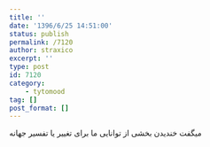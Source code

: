 ```yaml
---
title: ''
date: '1396/6/25 14:51:00'
status: publish
permalink: /7120
author: straxico
excerpt: ''
type: post
id: 7120
category:
    - tytomood
tag: []
post_format: []
---
```

میگفت خندیدن بخشی از توانایی ما برای تغییر یا تفسیر جهانه